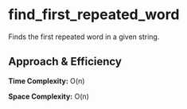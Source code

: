 # find_first_repeated_word

Finds the first repeated word in a given string.

## Approach & Efficiency

**Time Complexity:** O(n) 

**Space Complexity:** O(n)
